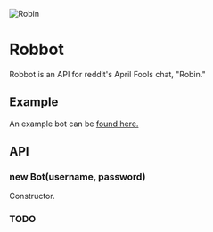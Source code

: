 ![Robin](https://i.imgur.com/BSrC5M8.png)
# Robbot
Robbot is an API for reddit's April Fools chat, "Robin."

## Example
An example bot can be [found here.](https://github.com/thesbros/robbot/tree/master/example)

## API
### new Bot(username, password)
Constructor.

### TODO
